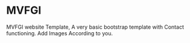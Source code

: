 # MVFGI
MVFGI website Template, A very basic bootstrap template with Contact functioning. Add Images According to you.
